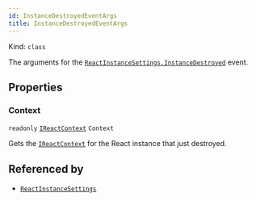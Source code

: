 ```yaml
---
id: InstanceDestroyedEventArgs
title: InstanceDestroyedEventArgs
---
```


Kind: `class`



The arguments for the [`ReactInstanceSettings.InstanceDestroyed`](ReactInstanceSettings#instancedestroyed) event.

## Properties
### Context
`readonly`  [`IReactContext`](IReactContext) `Context`

Gets the [`IReactContext`](IReactContext) for the React instance that just destroyed.






## Referenced by
- [`ReactInstanceSettings`](ReactInstanceSettings)
